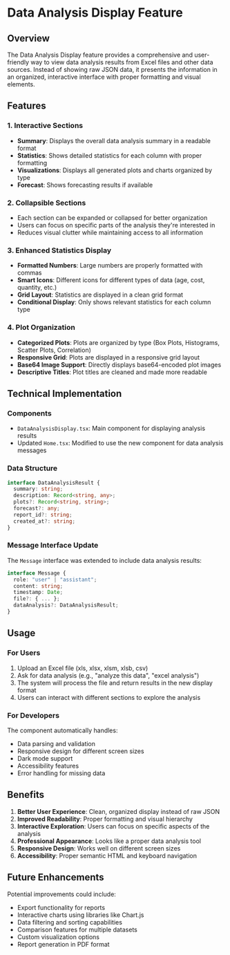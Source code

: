 # Data Analysis Display Feature

## Overview
The Data Analysis Display feature provides a comprehensive and user-friendly way to view data analysis results from Excel files and other data sources. Instead of showing raw JSON data, it presents the information in an organized, interactive interface with proper formatting and visual elements.

## Features

### 1. Interactive Sections
- **Summary**: Displays the overall data analysis summary in a readable format
- **Statistics**: Shows detailed statistics for each column with proper formatting
- **Visualizations**: Displays all generated plots and charts organized by type
- **Forecast**: Shows forecasting results if available

### 2. Collapsible Sections
- Each section can be expanded or collapsed for better organization
- Users can focus on specific parts of the analysis they're interested in
- Reduces visual clutter while maintaining access to all information

### 3. Enhanced Statistics Display
- **Formatted Numbers**: Large numbers are properly formatted with commas
- **Smart Icons**: Different icons for different types of data (age, cost, quantity, etc.)
- **Grid Layout**: Statistics are displayed in a clean grid format
- **Conditional Display**: Only shows relevant statistics for each column type

### 4. Plot Organization
- **Categorized Plots**: Plots are organized by type (Box Plots, Histograms, Scatter Plots, Correlation)
- **Responsive Grid**: Plots are displayed in a responsive grid layout
- **Base64 Image Support**: Directly displays base64-encoded plot images
- **Descriptive Titles**: Plot titles are cleaned and made more readable

## Technical Implementation

### Components
- `DataAnalysisDisplay.tsx`: Main component for displaying analysis results
- Updated `Home.tsx`: Modified to use the new component for data analysis messages

### Data Structure
```typescript
interface DataAnalysisResult {
  summary: string;
  description: Record<string, any>;
  plots?: Record<string, string>;
  forecast?: any;
  report_id?: string;
  created_at?: string;
}
```

### Message Interface Update
The `Message` interface was extended to include data analysis results:
```typescript
interface Message {
  role: "user" | "assistant";
  content: string;
  timestamp: Date;
  file?: { ... };
  dataAnalysis?: DataAnalysisResult;
}
```

## Usage

### For Users
1. Upload an Excel file (xls, xlsx, xlsm, xlsb, csv)
2. Ask for data analysis (e.g., "analyze this data", "excel analysis")
3. The system will process the file and return results in the new display format
4. Users can interact with different sections to explore the analysis

### For Developers
The component automatically handles:
- Data parsing and validation
- Responsive design for different screen sizes
- Dark mode support
- Accessibility features
- Error handling for missing data

## Benefits

1. **Better User Experience**: Clean, organized display instead of raw JSON
2. **Improved Readability**: Proper formatting and visual hierarchy
3. **Interactive Exploration**: Users can focus on specific aspects of the analysis
4. **Professional Appearance**: Looks like a proper data analysis tool
5. **Responsive Design**: Works well on different screen sizes
6. **Accessibility**: Proper semantic HTML and keyboard navigation

## Future Enhancements

Potential improvements could include:
- Export functionality for reports
- Interactive charts using libraries like Chart.js
- Data filtering and sorting capabilities
- Comparison features for multiple datasets
- Custom visualization options
- Report generation in PDF format 